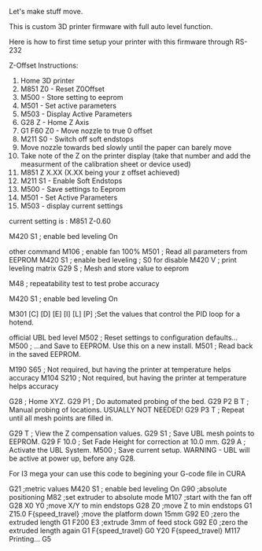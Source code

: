 Let's make stuff move.

This is custom 3D printer firmware with full auto level function.

Here is how to first time setup your printer with this firmware through RS-232

Z-Offset Instructions:
1. Home 3D printer
2. M851 Z0 - Reset Z0Offset
3. M500 - Store setting to eeprom
4. M501 - Set active parameters
5. M503 - Display Active Parameters
6. G28 Z - Home Z Axis
7. G1 F60 Z0 - Move nozzle to true 0 offset
8. M211 S0 - Switch off soft endstops
9. Move nozzle towards bed slowly until the paper can barely move
10. Take note of the Z on the printer display (take that number and add the measurment of the calibration sheet or device used)
11. M851 Z X.XX (X.XX being your z offset achieved)
12. M211 S1 - Enable Soft Endstops
13. M500 - Save settings to Eeprom
14. M501 - Set Active Parameters
15. M503 - display current settings

current setting is : M851 Z-0.60

M420 S1 ; enable bed leveling On

other command 
M106 ; enable fan 100%
M501 ; Read all parameters from EEPROM 
M420 S1 ; enable bed leveling  ; S0 for disable
M420 V ; print leveling matrix
G29 S ; Mesh and store value to eeprom

M48 ; repeatability test to test probe accuracy

M420 S1 ; enable bed leveling On

M301 [C<value>] [D<value>] [E<index>] [I<value>] [L<value>] [P<value>] ;Set the values that control the PID loop for a hotend.

official UBL bed level
M502          ; Reset settings to configuration defaults...
M500          ; ...and Save to EEPROM. Use this on a new install.
M501          ; Read back in the saved EEPROM.

M190 S65      ; Not required, but having the printer at temperature helps accuracy
M104 S210     ; Not required, but having the printer at temperature helps accuracy

G28           ; Home XYZ.
G29 P1        ; Do automated probing of the bed.
G29 P2 B T    ; Manual probing of locations. USUALLY NOT NEEDED!
G29 P3 T      ; Repeat until all mesh points are filled in.

G29 T         ; View the Z compensation values.
G29 S1        ; Save UBL mesh points to EEPROM.
G29 F 10.0    ; Set Fade Height for correction at 10.0 mm.
G29 A         ; Activate the UBL System.
M500          ; Save current setup. WARNING - UBL will be active at power up, before any G28.


  For I3 mega your can use this code to begining your G-code file in CURA
  
G21 ;metric values
M420 S1 ; enable bed leveling On
G90 ;absolute positioning
M82 ;set extruder to absolute mode
M107 ;start with the fan off
G28 X0 Y0 ;move X/Y to min endstops
G28 Z0 ;move Z to min endstops
G1 Z15.0 F{speed_travel} ;move the platform down 15mm
G92 E0 ;zero the extruded length
G1 F200 E3 ;extrude 3mm of feed stock
G92 E0 ;zero the extruded length again
G1 F{speed_travel}
G0 Y20 F{speed_travel}
M117 Printing...
G5
  

<!---
BirdJirad/BirdJirad is a ✨ special ✨ repository because its `README.md` (this file) appears on your GitHub profile.
You can click the Preview link to take a look at your changes.
--->
